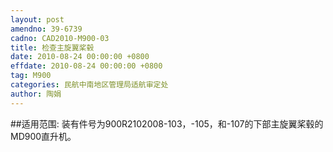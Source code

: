 ```yaml
---
layout: post
amendno: 39-6739
cadno: CAD2010-M900-03
title: 检查主旋翼桨毂
date: 2010-08-24 00:00:00 +0800
effdate: 2010-08-24 00:00:00 +0800
tag: M900
categories: 民航中南地区管理局适航审定处
author: 陶娟
---
```


##适用范围:
装有件号为900R2102008-103，-105，和-107的下部主旋翼桨毂的MD900直升机。

